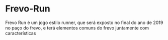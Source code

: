 # Frevo-Run
Frevo Run é um jogo estilo runner, que será exposto no final do ano de 2019 no paço do frevo, e terá elementos comuns do frevo juntamente com características

